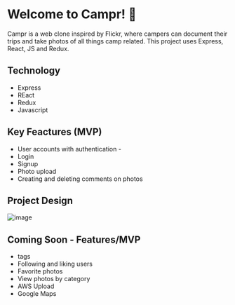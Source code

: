 # Welcome to Campr! 🚙

Campr is a web clone inspired by Flickr, where campers can document their trips and take photos of all things camp related. 
This project uses Express, React, JS and Redux.

## Technology
  - Express
  - REact
  - Redux
  - Javascript

## Key Feactures (MVP)
  - User accounts with authentication
        - 
  - Login
  - Signup
  - Photo upload
  - Creating and deleting comments on photos


## Project Design
![image](https://user-images.githubusercontent.com/78452452/122804242-812e3980-d27c-11eb-9e73-f68d6851a915.png)




## Coming Soon - Features/MVP 
  - tags
  - Following and liking users
  - Favorite photos
  - View photos by category
  - AWS Upload
  - Google Maps

